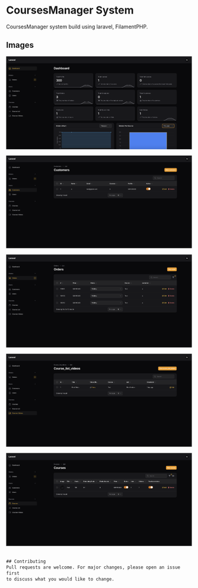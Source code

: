 # CoursesManager System 

CoursesManager system build using laravel, FilamentPHP.

## Images

![Courses Manager](https://raw.githubusercontent.com/alharbisa24/CoursesManager/main/images/Home.png)

![Courses Manager](https://raw.githubusercontent.com/alharbisa24/CoursesManager/main/images/customers.png)

![Courses Manager](https://raw.githubusercontent.com/alharbisa24/CoursesManager/main/images/orders.png)

![Courses Manager](https://raw.githubusercontent.com/alharbisa24/CoursesManager/main/images/videos.png)


![Courses Manager](https://raw.githubusercontent.com/alharbisa24/CoursesManager/main/images/courses.png)
```

## Contributing
Pull requests are welcome. For major changes, please open an issue first
to discuss what you would like to change.

